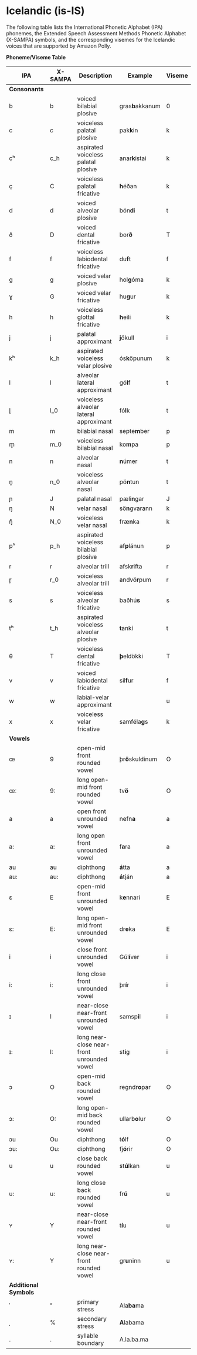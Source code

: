 # Icelandic \(is\-IS\)<a name="ph-table-icelandic"></a>

The following table lists the International Phonetic Alphabet \(IPA\) phonemes, the Extended Speech Assessment Methods Phonetic Alphabet \(X\-SAMPA\) symbols, and the corresponding visemes for the Icelandic voices that are supported by Amazon Polly\.


**Phoneme/Viseme Table**  

| IPA | X\-SAMPA | Description | Example | Viseme | 
| --- | --- | --- | --- | --- | 
|  **Consonants**  | 
| b | b | voiced bilabial plosive | gras**b**akkanum | 0 | 
| c | c | voiceless palatal plosive | pak**k**in | k | 
| cʰ | c\_h | aspirated voiceless palatal plosive | anar**k**istai | k | 
| ç | C | voiceless palatal fricative | **h**éðan | k | 
| d | d | voiced alveolar plosive | bón**d**i | t | 
| ð | D | voiced dental fricative | bor**ð** | T | 
| f | f | voiceless labiodental fricative | du**f**t | f | 
| g | g | voiced velar plosive | hol**g**óma | k | 
| ɣ | G | voiced velar fricative | hu**g**ur | k | 
| h | h | voiceless glottal fricative | **h**eili | k | 
| j | j | palatal approximant | **j**ökull | i | 
| kʰ | k\_h | aspirated voiceless velar plosive | ós**k**öpunum | k | 
| l | l | alveolar lateral approximant | gó**l**f | t | 
| l̥ | l\_0 | voiceless alveolar lateral approximant | fó**l**k | t | 
| m | m | bilabial nasal | septe**m**ber | p | 
| m̥ | m\_0 | voiceless bilabial nasal | ko**m**pa | p | 
| n | n | alveolar nasal | **n**úmer | t | 
| n̥ | n\_0 | voiceless alveolar nasal | pö**n**tun | t | 
| ɲ | J | palatal nasal | pæli**n**gar | J | 
| ŋ | N | velar nasal | sö**n**gvarann | k | 
| ŋ̊ | N\_0 | voiceless velar nasal | fræ**n**ka | k | 
| pʰ | p\_h | aspirated voiceless bilabial plosive | af**p**lánun | p | 
| r | r | alveolar trill | afsk**r**ifta | r | 
| r̥ | r\_0 | voiceless alveolar trill | andvö**r**pum | r | 
| s | s | voiceless alveolar fricative | baðhú**s** | s | 
| tʰ | t\_h | aspirated voiceless alveolar plosive | **t**anki | t | 
| θ | T | voiceless dental fricative | **þ**eldökki | T | 
| v | v | voiced labiodental fricative | sil**f**ur | f | 
| w | w | labial\-velar approximant |  | u | 
| x | x | voiceless velar fricative | samféla**g**s | k | 
|  **Vowels**  | 
| œ | 9 | open\-mid front rounded vowel | þr**ö**skuldinum | O | 
| œː | 9: | long open\-mid front rounded vowel | tv**ö** | O | 
| a | a | open front unrounded vowel | nefn**a** | a | 
| a: | a: | long open front unrounded vowel | f**a**ra | a | 
| au | au | diphthong | **á**tta | a | 
| au: | au: | diphthong | **á**tján | a | 
| ɛ | E | open\-mid front unrounded vowel | k**e**nnari | E | 
| ɛ: | E: | long open\-mid front unrounded vowel | dr**e**ka | E | 
| i | i | close front unrounded vowel | Gúl**í**ver | i | 
| i: | i: | long close front unrounded vowel | þr**í**r | i | 
| ɪ | I | near\-close near\-front unrounded vowel | samsp**i**l | i | 
| ɪ: | I: | long near\-close near\-front unrounded vowel | st**i**g | i | 
| ɔ | O | open\-mid back rounded vowel | regndr**o**par | O | 
| ɔ: | O: | long open\-mid back rounded vowel | ullarb**o**lur | O | 
| ɔu | Ou | diphthong | t**ó**lf | O | 
| ɔu: | Ou: | diphthong | fj**ó**rir | O | 
| u | u | close back rounded vowel | st**ú**lkan | u | 
| u: | u: | long close back rounded vowel | fr**ú** | u | 
| ʏ | Y | near\-close near\-front rounded vowel | t**í**u | u | 
| ʏ: | Y | long near\-close near\-front rounded vowel | gr**u**ninn | u | 
|  **Additional Symbols**  | 
| ˈ | " | primary stress | Ala**ba**ma |  | 
| ˌ | % | secondary stress | **A**labama |  | 
| \. | \. | syllable boundary | A\.la\.ba\.ma |  | 